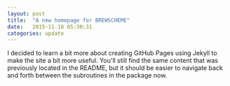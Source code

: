 ```yaml
---
layout: post
title:  "A new homepage for BREWSCHEME"
date:   2015-11-18 05:30:31
categories: update
---
```


I decided to learn a bit more about creating GitHub Pages using Jekyll to make the site a bit more useful.  You'll still 
find the same content that was previously located in the README, but it should be easier to navigate back and forth between 
the subroutines in the package now.
